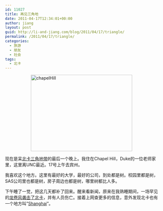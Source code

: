 ```yaml
---
id: 11027
title: 再见三角地
date: 2011-04-17T12:34:01+00:00
author: jiang
layout: post
guid: http://li-and-jiang.com/blog/2011/04/17/triangle/
permalink: /2011/04/17/triangle/
categories:
  - 旅游
  - 朋友
  - 社会
tags:
  - 北卡
---
```

[<img title="chapelHill" style="border-right: 0px; border-top: 0px; display: block; float: none; margin-left: auto; border-left: 0px; margin-right: auto; border-bottom: 0px" height="252" alt="chapelHill" src="http://li-and-jiang.com/blog/wp-content/uploads/2011/04/chapelhill-thumb.jpg" width="334" border="0" />](http://li-and-jiang.com/blog/wp-content/uploads/2011/04/chapelhill.jpg) 

现在是呆[北卡三角地带](http://li-and-jiang.com/blog/2011/04/16/nc/)的最后一个晚上。我住在Chapel Hill，Duke的一位老师家里，这里离UNC最近。17号上午去宾州。

我喜欢这个地方。这里有最好的大学，最好的公司，到处都是树。校园里都是树，SAS公司里也都是树，房子周边也都是树，哪里树都比人多。

下午睡了一觉，把这几天都补了回来。醒来看新闻，原来在我熟睡期间，一场罕见的[龙卷风袭击了北卡](http://www.wral.com/weather/story/9451835/)，并有人员伤亡。接着上网查更多的信息，意外发现北卡也有一个地方叫”[Shanghai](http://maps.google.com/maps?hl=en&newwindow=1&safe=off&q=shanghai,++NC+28458&bav=on.2,or.r_gc.r_pw.&um=1&ie=UTF-8&hq=&hnear=Shanghai,+Taylors+Bridge,+NC&gl=us&ei=oWuqTajsK4OUtwf2lJDeBw&sa=X&oi=geocode_result&ct=title&resnum=1&ved=0CBQQ8gEwAA)”。